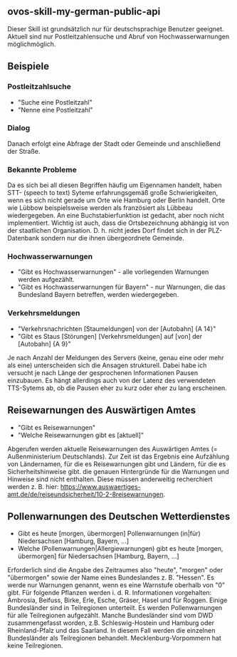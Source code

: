 ## ovos-skill-my-german-public-api
Dieser Skill ist grundsätzlich nur für deutschsprachige Benutzer geeignet. Aktuell sind nur Postleitzahlensuche und Abruf von Hochwasserwarnungen  möglichmöglich.
## Beispiele
### Postleitzahlsuche
- "Suche eine Postleitzahl"
- "Nenne eine Postleitzahl"
### Dialog
Danach erfolgt eine Abfrage der Stadt oder Gemeinde und anschließend der Straße.
### Bekannte Probleme
Da es sich bei all diesen Begriffen häufig um Eigennamen handelt, haben STT- (speech to text) Syteme erfahrungsgemäß große Schwierigkeiten, wenn es sich nicht gerade um Orte wie Hamburg oder Berlin handelt. Orte wie Lübbow beispielsweise werden als französiert als Lübbeau wiedergegeben. An eine Buchstabierfunktion ist gedacht, aber noch nicht implementiert. Wichtig ist auch, dass die Ortsbezeichnung abhängig ist von der staatlichen Organisation. D. h. nicht jedes Dorf findet sich in der PLZ-Datenbank sondern nur die ihnen übergeordnete Gemeinde.
### Hochwasserwarnungen
- "Gibt es Hochwasserwarnungen"  - alle vorliegenden Warnungen werden aufgezählt.
- "Gibt es Hochwasserwarnungen für Bayern" - nur Warnungen, die das Bundesland Bayern betreffen, werden wiedergegeben.
### Verkehrsmeldungen
- "Verkehrsnachrichten [Staumeldungen] von der [Autobahn] {A 14}"
- "Gibt es Staus [Störungen] [Verkehrsmeldungen] auf [von] der [Autobahn] {A 9}"

Je nach Anzahl der Meldungen des Servers (keine, genau eine oder mehr als eine) unterscheiden sich die Ansagen strukturell. Dabei habe ich versucht je nach Länge der gesprochenen Informationen Pausen einzubauen. Es hängt allerdings auch von der Latenz des verwendeten TTS-Sytems ab, ob die Pausen eher zu kurz oder eher zu lang erscheinen.
## Reisewarnungen des Auswärtigen Amtes
- "Gibt es Reisewarnungen"
- "Welche Reisewarnungen gibt es [aktuell]"

Abgerufen werden aktuelle Reisewarnungen des Auswärtigen Amtes (= Außenministerium Deutschlands). Zur Zeit ist das Ergebnis eine Aufzählung von Ländernamen, für die es Reisewarnungen gibt und Ländern, für die es Sicherheitshinweise gibt. die genauen Hintergründe für die Warnungen und Hinweise sind nicht enthalten. Diese müssen anderweitig recherchiert werden z. B. hier: https://www.auswaertiges-amt.de/de/reiseundsicherheit/10-2-8reisewarnungen.
## Pollenwarnungen des Deutschen Wetterdienstes
- Gibt es heute [morgen, übermorgen] Pollenwarnungen (in|für) Niedersachsen [Hamburg, Bayern, ...]
- Welche (Pollenwarnungen|Allergiewarnungen) gibt es heute [morgen, übermorgen] für Niedersachsen [Hamburg, Bayern, ...]

Erforderlich sind die Angabe des Zeitraumes also "heute", "morgen" oder "übermorgen" sowie der Name eines Bundeslandes z. B. "Hessen". Es werde nur Warnungen genannt, wenn es eine Warnstufe oberhalb von "0" gibt. Für folgende Pflanzen werden i. d. R. Informationen vorgehalten: Ambrosia, Beifuss, Birke, Erle, Esche, Gräser, Hasel und für Roggen. Einige Bundesländer sind in Teilregionen unterteilt. Es werden Pollenwarnungen für alle Teilregionen aufgezählt. Manche Bundesländer sind vom DWD zusammengefasst worden, z.B. Schleswig-Hostein und Hamburg oder Rheinland-Pfalz und das Saarland. In diesem Fall werden die einzelnen Bundesländer als Teilregionen behandelt. Mecklenburg-Vorpommern hat keine Teilregionen.